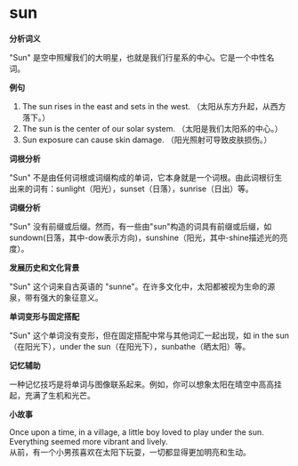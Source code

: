 # sun

**分析词义**

  

"Sun" 是空中照耀我们的大明星，也就是我们行星系的中心。它是一个中性名词。

  

**例句**

  

1.  The sun rises in the east and sets in the west. （太阳从东方升起，从西方落下。）
2.  The sun is the center of our solar system. （太阳是我们太阳系的中心。）
3.  Sun exposure can cause skin damage. （阳光照射可导致皮肤损伤。）

  

**词根分析**

  

"Sun" 不是由任何词根或词缀构成的单词，它本身就是一个词根。由此词根衍生出来的词有：sunlight（阳光），sunset（日落），sunrise（日出）等。

  

**词缀分析**

  

"Sun" 没有前缀或后缀。然而，有一些由"sun"构造的词具有前缀或后缀，如sundown(日落，其中-dow表示方向)，sunshine（阳光，其中-shine描述光的亮度）。

  

**发展历史和文化背景**

  

"Sun" 这个词来自古英语的 "sunne"。在许多文化中，太阳都被视为生命的源泉，带有强大的象征意义。

  

**单词变形与固定搭配**

  

"Sun" 这个单词没有变形，但在固定搭配中常与其他词汇一起出现，如 in the sun（在阳光下），under the sun（在阳光下），sunbathe（晒太阳）等。

  

**记忆辅助**

  

一种记忆技巧是将单词与图像联系起来。例如，你可以想象太阳在晴空中高高挂起，充满了生机和光芒。

  

**小故事**

  

Once upon a time, in a village, a little boy loved to play under the sun. Everything seemed more vibrant and lively.  
从前，有一个小男孩喜欢在太阳下玩耍，一切都显得更加明亮和生动。
